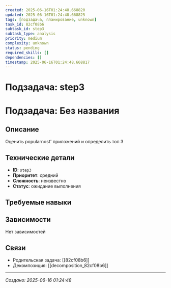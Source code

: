 ```yaml
---
created: 2025-06-16T01:24:48.668820
updated: 2025-06-16T01:24:48.668825
tags: [подзадача, планирование, unknown]
task_id: 82cf08b6
subtask_id: step3
subtask_type: analysis
priority: medium
complexity: unknown
status: pending
required_skills: []
dependencies: []
timestamp: 2025-06-16T01:24:48.668817
---
```


# Подзадача: step3

# Подзадача: Без названия

## Описание
Оценить popularnost' приложений и определить топ 3

## Технические детали
- **ID**: `step3`
- **Приоритет**: средний
- **Сложность**: неизвестно
- **Статус**: ожидание выполнения

## Требуемые навыки


## Зависимости
Нет зависимостей

## Связи
- Родительская задача: [[82cf08b6]]
- Декомпозиция: [[decomposition_82cf08b6]]

---
*Создано: 2025-06-16 01:24:48*
